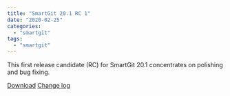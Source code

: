 ```yaml
---
title: "SmartGit 20.1 RC 1"
date: "2020-02-25"
categories: 
  - "smartgit"
tags: 
  - "smartgit"
---
```


This first release candidate (RC) for SmartGit 20.1 concentrates on polishing and bug fixing.

[Download](http://www.syntevo.com/smartgit/preview) [Change log](http://www.syntevo.com/smartgit/changelog-eap.txt)
